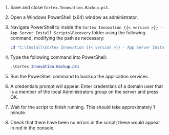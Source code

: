 
1. Save and close `Cortex.Innovation.Backup.ps1`.
1. Open a Windows PowerShell (x64) window as administrator.
1. Navigate PowerShell to inside the `Cortex Innovation {{< version >}} - App Server Install Scripts\Recovery` folder using the following command, modifying the path as necessary:

    ```powershell
    cd "C:\Install\Cortex Innovation {{< version >}} - App Server Install Scripts\Recovery"
    ```

1. Type the following command into PowerShell:

    ```powershell
    .\Cortex.Innovation.Backup.ps1
    ```

1. Run the PowerShell command to backup the application services.
1. A credentials prompt will appear. Enter credentials of a domain user that is a member of the local Administrators group on the server and press OK.
1. Wait for the script to finish running. This should take approximately 1 minute.
1. Check that there have been no errors in the script; these would appear in red in the console.